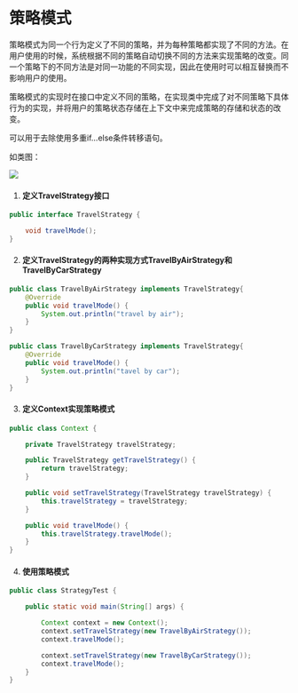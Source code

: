 # 策略模式

策略模式为同一个行为定义了不同的策略，并为每种策略都实现了不同的方法。在用户使用的时候，系统根据不同的策略自动切换不同的方法来实现策略的改变。同一个策略下的不同方法是对同一功能的不同实现，因此在使用时可以相互替换而不影响用户的使用。

策略模式的实现时在接口中定义不同的策略，在实现类中完成了对不同策略下具体行为的实现，并将用户的策略状态存储在上下文中来完成策略的存储和状态的改变。

可以用于去除使用多重if...else条件转移语句。

如类图：

![](/Users/sunwj/Documents/GitHub/JavaGitBook/image/策略模式类图.png)

1. #### 定义TravelStrategy接口

```java
public interface TravelStrategy {

    void travelMode();
}

```

2. #### 定义TravelStrategy的两种实现方式TravelByAirStrategy和TravelByCarStrategy

```java
public class TravelByAirStrategy implements TravelStrategy{
    @Override
    public void travelMode() {
        System.out.println("travel by air");
    }
}
```

```java
public class TravelByCarStrategy implements TravelStrategy{
    @Override
    public void travelMode() {
        System.out.println("tavel by car");
    }
}
```

3. #### 定义Context实现策略模式

```java
public class Context {

    private TravelStrategy travelStrategy;

    public TravelStrategy getTravelStrategy() {
        return travelStrategy;
    }

    public void setTravelStrategy(TravelStrategy travelStrategy) {
        this.travelStrategy = travelStrategy;
    }

    public void travelMode() {
        this.travelStrategy.travelMode();
    }
}
```

4. #### 使用策略模式

```java
public class StrategyTest {

    public static void main(String[] args) {

        Context context = new Context();
        context.setTravelStrategy(new TravelByAirStrategy());
        context.travelMode();

        context.setTravelStrategy(new TravelByCarStrategy());
        context.travelMode();
    }
}
```

